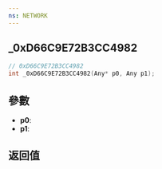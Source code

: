 ```yaml
---
ns: NETWORK
---
```

## _0xD66C9E72B3CC4982

```c
// 0xD66C9E72B3CC4982
int _0xD66C9E72B3CC4982(Any* p0, Any p1);
```


## 參數
* **p0**: 
* **p1**: 

## 返回值
